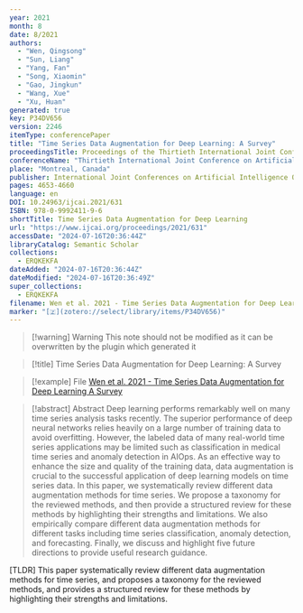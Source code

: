 ```yaml
---
year: 2021
month: 8
date: 8/2021
authors:
  - "Wen, Qingsong"
  - "Sun, Liang"
  - "Yang, Fan"
  - "Song, Xiaomin"
  - "Gao, Jingkun"
  - "Wang, Xue"
  - "Xu, Huan"
generated: true
key: P34DV656
version: 2246
itemType: conferencePaper
title: "Time Series Data Augmentation for Deep Learning: A Survey"
proceedingsTitle: Proceedings of the Thirtieth International Joint Conference on Artificial Intelligence
conferenceName: "Thirtieth International Joint Conference on Artificial Intelligence {IJCAI-21}"
place: "Montreal, Canada"
publisher: International Joint Conferences on Artificial Intelligence Organization
pages: 4653-4660
language: en
DOI: 10.24963/ijcai.2021/631
ISBN: 978-0-9992411-9-6
shortTitle: Time Series Data Augmentation for Deep Learning
url: "https://www.ijcai.org/proceedings/2021/631"
accessDate: "2024-07-16T20:36:44Z"
libraryCatalog: Semantic Scholar
collections:
  - ERQKEKFA
dateAdded: "2024-07-16T20:36:44Z"
dateModified: "2024-07-16T20:36:49Z"
super_collections:
  - ERQKEKFA
filename: Wen et al. 2021 - Time Series Data Augmentation for Deep Learning A Survey
marker: "[🇿](zotero://select/library/items/P34DV656)"
---
```


>[!warning] Warning
> This note should not be modified as it can be overwritten by the plugin which generated it

> [!title] Time Series Data Augmentation for Deep Learning: A Survey

> [!example] File
> [Wen et al. 2021 - Time Series Data Augmentation for Deep Learning A Survey](Wen%20et%20al.%202021%20-%20Time%20Series%20Data%20Augmentation%20for%20Deep%20Learning%20A%20Survey.pdf)

> [!abstract] Abstract
> Deep learning performs remarkably well on many time series analysis tasks recently. The superior performance of deep neural networks relies heavily on a large number of training data to avoid overfitting. However, the labeled data of many real-world time series applications may be limited such as classification in medical time series and anomaly detection in AIOps. As an effective way to enhance the size and quality of the training data, data augmentation is crucial to the successful application of deep learning models on time series data. In this paper, we systematically review different data augmentation methods for time series. We propose a taxonomy for the reviewed methods, and then provide a structured review for these methods by highlighting their strengths and limitations. We also empirically compare different data augmentation methods for different tasks including time series classification, anomaly detection, and forecasting. Finally, we discuss and highlight five future directions to provide useful research guidance.

[TLDR] This paper systematically review different data augmentation methods for time series, and proposes a taxonomy for the reviewed methods, and provides a structured review for these methods by highlighting their strengths and limitations.

